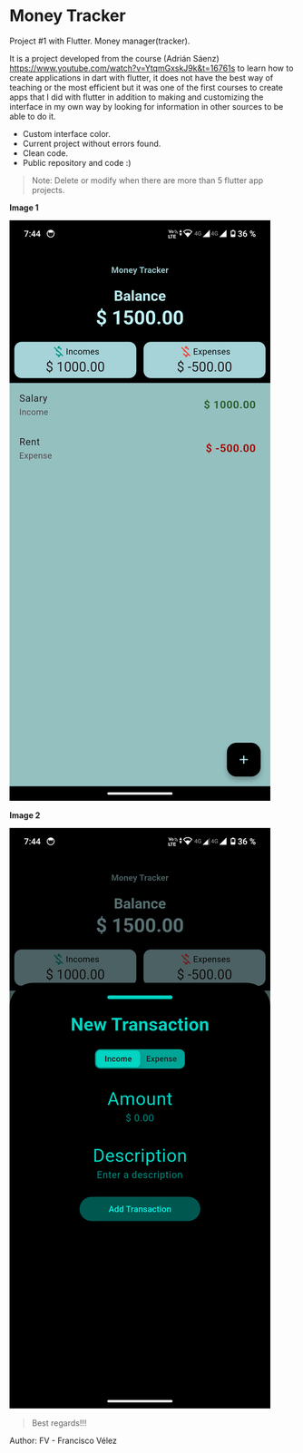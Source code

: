 # Money Tracker

Project #1 with Flutter. Money manager(tracker).

It is a project developed from the course (Adrián Sáenz)
https://www.youtube.com/watch?v=YtqmGxskJ9k&t=16761s
to learn how to create applications in dart with flutter, it does not have the best way of teaching or the most efficient but it was one of the first courses to create apps that I did with flutter in addition to making and customizing the interface in my own way by looking for information in other sources to be able to do it.

* Custom interface color.
* Current project without errors found.
* Clean code.
* Public repository and code :)

> Note: Delete or modify when there are more than 5 flutter app projects.

**Image 1**

![Image1](/Image1.png)

**Image 2**

![Image2](/Image2.png)

> Best regards!!!

Author: FV - Francisco Vélez